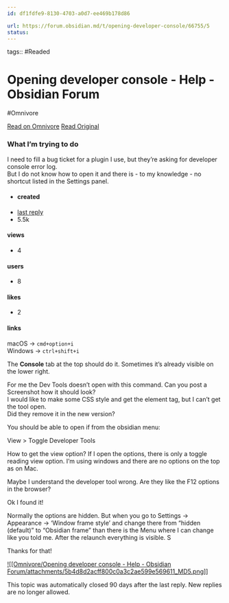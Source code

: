 ```yaml
---
id: df1fdfe9-8130-4703-a0d7-ee469b178d86

url: https://forum.obsidian.md/t/opening-developer-console/66755/5
status:
---
```



tags::  #Readed 

# Opening developer console - Help - Obsidian Forum
#Omnivore

[Read on Omnivore](https://omnivore.app/me/opening-developer-console-help-obsidian-forum-190e30a4f19)
[Read Original](https://forum.obsidian.md/t/opening-developer-console/66755/5)

### [](#what-im-trying-to-do-1)What I’m trying to do

I need to fill a bug ticket for a plugin I use, but they’re asking for developer console error log.  
But I do not know how to open it and there is - to my knowledge - no shortcut listed in the Settings panel.

* #### created
* [ last reply ](https://forum.obsidian.md/t/opening-developer-console/66755/8)
* 5.5k  
#### views
* 4  
#### users
* 8  
#### likes
* 2  
#### links

macOS → `cmd+option+i`  
Windows → `ctrl+shift+i`

The **Console** tab at the top should do it. Sometimes it’s already visible on the lower right.

For me the Dev Tools doesn’t open with this command. Can you post a Screenshot how it should look?  
I would like to make some CSS style and get the element tag, but I can’t get the tool open.  
Did they remove it in the new version?

You should be able to open if from the obsidian menu:

View > Toggle Developer Tools

How to get the view option? If I open the options, there is only a toggle reading view option. I’m using windows and there are no options on the top as on Mac.

Maybe I understand the developer tool wrong. Are they like the F12 options in the browser?

Ok I found it!

Normally the options are hidden. But when you go to Settings → Appearance → ‘Window frame style’ and change there from “hidden (default)” to “Obsidian frame” than there is the Menu where I can change like you told me. After the relaunch everything is visible. S

Thanks for that!

[![[Omnivore/Opening developer console - Help - Obsidian Forum/attachments/5b4d8d2acff800c0a3c2ae599e569611_MD5.png]]](https://forum.obsidian.md/uploads/default/original/3X/9/c/9c4a9b46351a873f75d2a830a1023ab1dbcc119c.png "image")

This topic was automatically closed 90 days after the last reply. New replies are no longer allowed.

